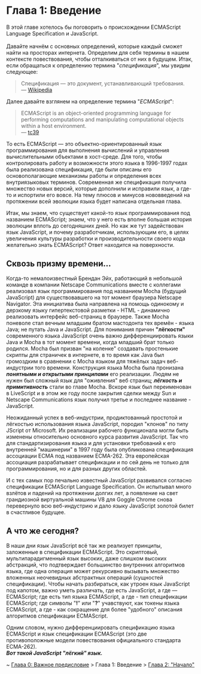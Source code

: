 # Глава 1: Введение

В этой главе хотелось бы поговорить о происхождении ECMAScript Language Specification и JavaScript.
<br><br> Давайте начнём с основных определений, которые каждый сможет найти на просторах интернета.
Определим для себя термины в нашем контексте повествования, чтобы отталкиваться от них в будущем.
Итак, если обращаться к определению термина "_спецификация_", мы увидим следующее:

> Спецификация — это документ, устанавливающий требования.  
>  —
> [Wikipedia](https://ru.wikipedia.org/wiki/%D0%A1%D0%BF%D0%B5%D1%86%D0%B8%D1%84%D0%B8%D0%BA%D0%B0%D1%86%D0%B8%D1%8F)

Далее давайте взглянем на определение термина "_ECMAScript_":

> ECMAScript is an object-oriented programming language for performing computations and manipulating
> computational objects within a host environment.  
>  — [tc39](https://tc39.es/ecma262/multipage/overview.html#sec-overview)

То есть ECMAScript — это объектно-ориентированный язык программирования для выполнения вычислений и
управления вычислительными объектами в хост-среде. Для того, чтобы контролировать работу и
возможности этого языка в 1996-1997 годах была реализована спецификация, где были описаны его
основополагающие механизмы работы и определения всех внутриязыковых терминов. Современная же
спецификация получила множество новых версий, которые дополнили и исправили язык, а где-то и
испортили его вовсе. На тему плюсов и минусов нововведений на протяжении всей эволюции языка будет
написана отдельная глава.

Итак, мы знаем, что существует какой-то язык программирования под названием ECMAScript; знаем, что у
него есть вполне большая история эволюции вплоть до сегодняшних дней. Но как же тут задействован
язык JavaScript, и почему разработчикам, использующим его, в целях увеличения культуры разработки и
производительности своего кода желательно знать ECMAScript? Ответ находится на поверхности.

## Сквозь призму времени...

Когда-то немалоизвестный Брендан Эйх, работающий в небольшой команде в компании Netscape
Communications вместе с коллегами реализовал язык программирования под названием Mocha (будущий
JavaScript) для существовавшего на тот момент браузера Netscape Navigator. Эта инициатива была
направлена на помощь одинокому и дерзкому языку гипертекстовой разметки - HTML - динамично
реализовать интерфейс веб-страниц в браузере. Также Mocha поневоле стал вечным младшим братом
мастодонта тех времён - языка Java; не путать Java и JavaScript. Для понимания причин **"лёгкости"**
современного языка JavaScript очень важно дифференциировать языки Java и Mocha в тот момент времени,
когда младший брат только родился. Mocha был призван "на коленке" создавать простенькие скрипты для
страничек в интернете, в то время как Java был громоздким в сравнении с Mocha языком для тяжёлых
задач веб-индустрии того времени. Конструкция языка Mocha была пронизана **_понятными и открытыми
принципами_** его реализации. Людям не нужен был сложный язык для "оживления" веб страниц;
**_лёгкость и примитивность_** стали во главе Mocha. Вскоре язык был переименован в LiveScript и в
этом же году после закрытия сделки между Sun и Netscape Communications язык получил третье и
последнее название - JavaScript.

Неожиданный успех в веб-индустрии, продиктованный простотой и лёгкостью использования языка
JavaScript, породил "клонов" по типу JScript от Microsoft. Их реализации рабочего функционала могли
быть изменены относительно основного курса развития JavaScript. Так что для стандартизирования языка
и для установки требований к его внутренней "машинерии" в 1997 году была опубликована спецификация
ассоциации ECMA под названием ECMA-262. Эта европейская ассоциация разрабатывает спецификации и по
сей день не только для программирования, но и для разных других областей.

И с тех самых пор печально известный JavaScript развивался согласно спецификации ECMAScript Language
Specification. Он испытывал много взлётов и падений на протяжении долгих лет, а появление на свет
грандиозной виртуальной машины V8 для Goggle Chrome снова перевернуло всю веб-индустрию и дало языку
JavaScript золотой билет в счастливое будущее.

## А что же сегодня?

В наши дни язык JavaScript всё так же реализует принципы, заложенные в спецификации ECMAScript. Это
скриптовый, мультипарадигменный язык высоких, даже слишком высоких абстракций, что подтверждает
большинство внутренних алгоритмов языка, где одна операция может рекурсивно вызывать множество
вложенных неочевидных абстрактных операций (сущностей спецификации). Чтобы начать разбираться, как
утроен язык JavaScript под капотом, важно уметь различать, где есть JavaScript, а где — ECMAScript;
где есть тип языка ECMAScript, а где - тип спецификации ECMAScript; где символы "**!**" или "**?**"
учавствуют, как токены языка ECMAScript, а где - как сокращение для более "удобного" описания
алгоритмов спецификации ECMAScript.

Одним словом, нужно дифференциировать спецификацию языка ECMAScript и язык спецификации ECMAScript
(это две противоположные модели повествования официального стандарта ECMA-262). <br>**_Вот такой
JavaScript "лёгкий" язык._**

~ [Глава 0: Важное предисловие](/Preface.md) > Глава 1: Введение >
[Глава 2: "Начало"](/get-started/Chapter_0.md)
